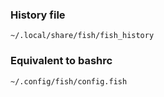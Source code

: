 ### History file
```
~/.local/share/fish/fish_history
```

### Equivalent to bashrc
```
~/.config/fish/config.fish
```

